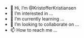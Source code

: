 - 👋 Hi, I’m @KristofferKristiansen
- 👀 I’m interested in ...
- 🌱 I’m currently learning ...
- 💞️ I’m looking to collaborate on ...
- 📫 How to reach me ...

<!---
KristofferKristiansen/KristofferKristiansen is a ✨ special ✨ repository because its `README.md` (this file) appears on your GitHub profile.
You can click the Preview link to take a look at your changes.
--->
